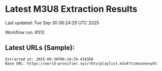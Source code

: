 # Latest M3U8 Extraction Results

Last updated: Tue Sep 30 06:24:29 UTC 2025

Workflow run: #512

## Latest URLs (Sample):
```
Extracted at: 2025-09-30T06:24:29.418368
Base URL: https://world-proxifier.xyz/rbtv/playlist.m3u8?timezone=pht

```
